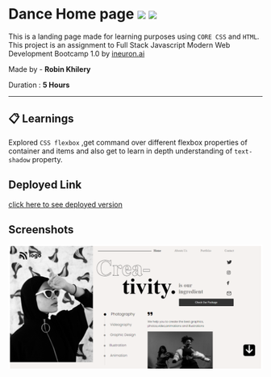 # Dance Home page ![](https://img.shields.io/badge/-HTML-orange) ![](https://img.shields.io/badge/-CSS-yellowgreen)
  
 This is a landing page made for learning purposes using `CORE CSS` and `HTML`.  This project is an assignment to Full Stack Javascript Modern Web Development Bootcamp 1.0 by  [ineuron.ai](https://ineuron.ai/)  


Made by - **Robin Khilery**

Duration : **5 Hours**

***
 
## :clipboard: Learnings
Explored `CSS flexbox` ,get command over different flexbox properties  of container and items  and also get to  learn  in depth understanding of `text-shadow` property. 

## Deployed Link
 [click here to see deployed version](https://street-style-link.netlify.app/ "Click to Visit Link") 


## Screenshots
![](./assets//Screenshot.png)




 